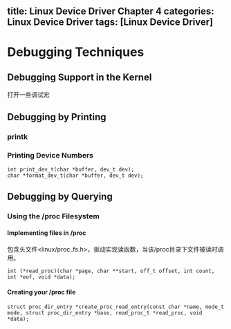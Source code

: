 title: Linux Device Driver Chapter 4
categories: Linux Device Driver
tags: [Linux Device Driver]
---
# Debugging Techniques
## Debugging Support in the Kernel
打开一些调试宏

## Debugging by Printing
### printk

### Printing Device Numbers
	int print_dev_t(char *buffer, dev_t dev);
	char *format_dev_t(char *buffer, dev_t dev);

## Debugging by Querying
### Using the /proc Filesystem
#### Implementing files in /proc
包含头文件<linux/proc_fs.h>，驱动实现读函数，当该/proc目录下文件被读时调用。
	
	int (*read_proc)(char *page, char **start, off_t offset, int count, int *eof, void *data);

#### Creating your /proc file
	struct proc_dir_entry *create_proc_read_entry(const char *name, mode_t mode, struct proc_dir_entry *base, read_proc_t *read_proc, void *data);



